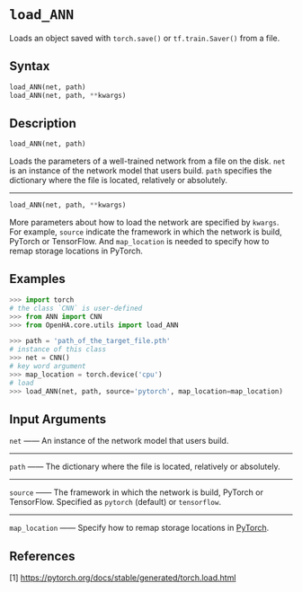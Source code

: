 # `load_ANN`

<!-- 持续完善中 -->

Loads an object saved with `torch.save()` or `tf.train.Saver()` from a file.

## Syntax

```python
load_ANN(net, path)
load_ANN(net, path, **kwargs)
```

## Description

```python
load_ANN(net, path)
```

Loads the parameters of a well-trained network from a file on the disk.
`net` is an instance of the network model that users build.
`path` specifies the dictionary where the file is located, relatively or absolutely.

---

```python
load_ANN(net, path, **kwargs)
```

More parameters about how to load the network are specified by `kwargs`.
For example, `source` indicate the framework in which the network is build, PyTorch or TensorFlow.
And `map_location` is needed to specify how to remap storage locations in PyTorch.

## Examples

```python
>>> import torch
# the class `CNN` is user-defined
>>> from ANN import CNN
>>> from OpenHA.core.utils import load_ANN

>>> path = 'path_of_the_target_file.pth'
# instance of this class
>>> net = CNN()
# key word argument
>>> map_location = torch.device('cpu')
# load
>>> load_ANN(net, path, source='pytorch', map_location=map_location)

```

## Input Arguments

`net` —— An instance of the network model that users build.

---

`path` —— The dictionary where the file is located, relatively or absolutely.

---

`source` —— The framework in which the network is build, PyTorch or TensorFlow. Specified as `pytorch` (default) or `tensorflow`.

---

`map_location` —— Specify how to remap storage locations in [PyTorch](https://pytorch.org/).

## References

[1] https://pytorch.org/docs/stable/generated/torch.load.html
